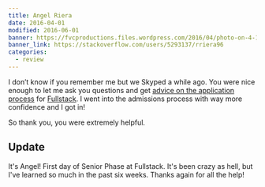 ```yaml
---
title: Angel Riera
date: 2016-04-01
modified: 2016-06-01
banner: https://fvcproductions.files.wordpress.com/2016/04/photo-on-4-11-16-at-7-33-pm.jpg
banner_link: https://stackoverflow.com/users/5293137/rriera96
categories:
  - review
---
```


I don’t know if you remember me but we Skyped a while ago. You were nice enough to let me ask you questions and get [advice on the application process](https://fvcproductions.com/2016/03/31/all-the-bootcamp-things/) for [Fullstack](https://fullstackacademy.com). I went into the admissions process with way more confidence and I got in!

So thank you, you were extremely helpful.

## Update

It's Angel! First day of Senior Phase at Fullstack. It's been crazy as hell, but I've learned so much in the past six weeks. Thanks again for all the help!
